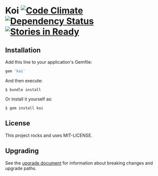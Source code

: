# Koi [![Code Climate](https://codeclimate.com/github/katalyst/koi.png)](https://codeclimate.com/github/katalyst/koi) [![Dependency Status](https://gemnasium.com/katalyst/koi.png)](https://gemnasium.com/katalyst/koi) [![Stories in Ready](https://badge.waffle.io/katalyst/koi.png?label=ready&title=Ready)](https://waffle.io/katalyst/koi)

## Installation

Add this line to your application's Gemfile:

```ruby
gem 'koi'
```

And then execute:

    $ bundle install

Or install it yourself as:

    $ gem install koi

## License

This project rocks and uses MIT-LICENSE.

## Upgrading

See the [upgrade document](Upgrade.md) for information about breaking changes and upgrade paths.  
